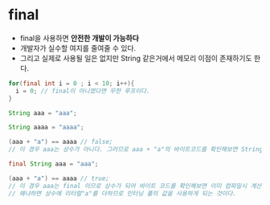 # final
- final을 사용하면 **안전한 개발이 가능하다**
- 개발자가 실수할 여지를 줄여줄 수 있다.
- 그리고 실제로 사용될 일은 없지만 String 같은거에서 메모리 이점이 존재하기도 한다.

```java
for(final int i = 0 ; i < 10; i++){
  i = 0; // final이 아니였다면 무한 루프이다.
}
```

```java
String aaa = "aaa";

String aaaa = "aaaa";

(aaa + "a") == aaaa // false;
// 이 경우 aaa는 상수가 아니다. 그러므로 aaa + "a"의 바이트코드를 확인해보면 StringBuilder를 만들고 append(aaa).append("a").toString()으로 하기 때문에 false이다.

final String aaa = "aaa";

(aaa + "a") == aaaa // true;
// 이 경우 aaa는 final 이므로 상수가 되어 바이트 코드를 확인해보면 이미 컴파일시 계산이되어 true가 나타나 있다.
// 왜냐하면 상수에 리터럴"a"를 더하므로 인터닝 풀의 값을 사용하게 되는 것이다.
```

